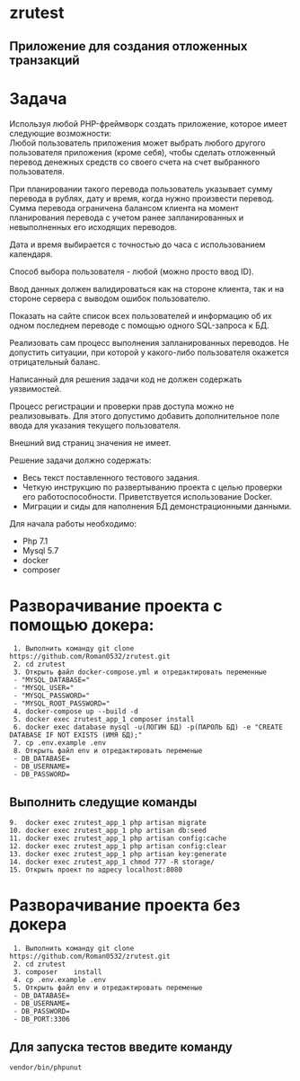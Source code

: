 # zrutest
## Приложение для создания отложенных транзакций

# Задача

Используя любой PHP-фреймворк создать приложение, которое имеет следующие возможности:   
Любой пользователь приложения может выбрать любого другого пользователя приложения (кроме себя), чтобы сделать отложенный перевод денежных средств со своего счета на счет выбранного пользователя.  

При планировании такого перевода пользователь указывает сумму перевода в рублях, дату и время, когда нужно произвести перевод. Сумма перевода ограничена балансом клиента на момент планирования перевода с учетом ранее запланированных и невыполненных его исходящих переводов. 

Дата и время выбирается с точностью до часа с использованием календаря.  

Способ выбора пользователя - любой (можно просто ввод ID).  

Ввод данных должен валидироваться как на стороне клиента, так и на стороне сервера с выводом ошибок пользователю.  

Показать на сайте список всех пользователей и информацию об их одном последнем переводе с помощью одного SQL-запроса к БД. 

Реализовать сам процесс выполнения запланированных переводов. Не допустить ситуации, при которой у какого-либо пользователя окажется отрицательный баланс.  

Написанный для решения задачи код не должен содержать уязвимостей. 

Процесс регистрации и проверки прав доступа можно не реализовывать. Для этого допустимо добавить дополнительное поле ввода для указания текущего пользователя.  

Внешний вид страниц значения не имеет.  

 Решение задачи должно содержать:
 - Весь текст поставленного тестового задания. 
 - Четкую инструкцию по развертыванию проекта с целью проверки его работоспособности. Приветствуется использование Docker. 
 - Миграции и сиды для наполнения БД демонстрационными данными.

Для  начала работы необходимо:
 - Php 7.1
 - Mysql 5.7
 - docker
 - composer

# Разворачивание проекта с помощью докера: 
```
 1. Выполнить команду git clone https://github.com/Roman0532/zrutest.git
 2. cd zrutest
 3. Открыть файл docker-compose.yml и отредактировать переменные
 - "MYSQL_DATABASE="
 - "MYSQL_USER="
 - "MYSQL_PASSWORD="
 - "MYSQL_ROOT_PASSWORD="
 4. docker-compose up --build -d
 5. docker exec zrutest_app_1 composer install
 6. docker exec database mysql -u(ЛОГИН БД) -p(ПАРОЛЬ БД) -e "CREATE DATABASE IF NOT EXISTS (ИМЯ БД);"
 7. cp .env.example .env 
 8. Открыть файл env и отредактировать переменые
 - DB_DATABASE=
 - DB_USERNAME=
 - DB_PASSWORD=
 ```
 ## Выполнить следущие команды
 ```
 9.  docker exec zrutest_app_1 php artisan migrate
 10. docker exec zrutest_app_1 php artisan db:seed
 11. docker exec zrutest_app_1 php artisan config:cache
 12. docker exec zrutest_app_1 php artisan config:clear
 13. docker exec zrutest_app_1 php artisan key:generate
 14. docker exec zrutest_app_1 chmod 777 -R storage/
 15. Открыть проект по адресу localhost:8080
 ```
 # Разворачивание проекта без докера 
```
 1. Выполнить команду git clone https://github.com/Roman0532/zrutest.git
 2. cd zrutest
 3.	composer	install
 4. cp .env.example .env 
 5. Открыть файл env и отредактировать переменые
 - DB_DATABASE=
 - DB_USERNAME=
 - DB_PASSWORD=
 - DB_PORT:3306
 ```
 
 ## Для запуска тестов введите команду 
 
 ``` vendor/bin/phpunut ```
